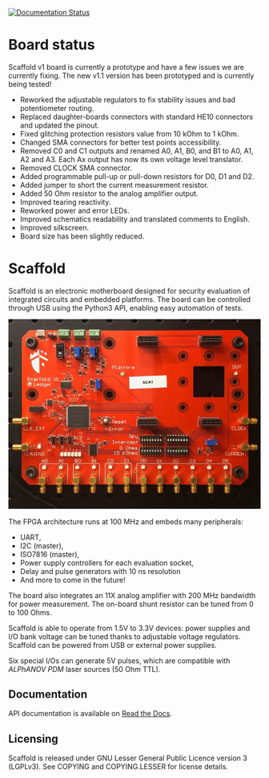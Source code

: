 [![Documentation Status](https://readthedocs.org/projects/donjonscaffold/badge/?version=latest)](https://donjonscaffold.readthedocs.io/en/latest/?badge=latest)

# Board status

Scaffold v1 board is currently a prototype and have a few issues we are
currently fixing. The new v1.1 version has been prototyped and is currently
being tested!

- Reworked the adjustable regulators to fix stability issues and bad
  potentiometer routing.
- Replaced daughter-boards connectors with standard HE10 connectors and updated
  the pinout.
- Fixed glitching protection resistors value from 10 kOhm to 1 kOhm.
- Changed SMA connectors for better test points accessibility.
- Removed C0 and C1 outputs and renamed A0, A1, B0, and B1 to A0, A1, A2 and A3.
  Each Ax output has now its own voltage level translator.
- Removed CLOCK SMA connector.
- Added programmable pull-up or pull-down resistors for D0, D1 and D2.
- Added jumper to short the current measurement resistor.
- Added 50 Ohm resistor to the analog amplifier output.
- Improved tearing reactivity.
- Reworked power and error LEDs.
- Improved schematics readability and translated comments to English.
- Improved silkscreen.
- Board size has been slightly reduced.

# Scaffold

Scaffold is an electronic motherboard designed for security evaluation of
integrated circuits and embedded platforms. The board can be controlled through
USB using the Python3 API, enabling easy automation of tests.

![Scaffold board pictures](docs/pictures/board-anim.gif)

The FPGA architecture runs at 100 MHz and embeds many peripherals:

- UART,
- I2C (master),
- ISO7816 (master),
- Power supply controllers for each evaluation socket,
- Delay and pulse generators with 10 ns resolution
- And more to come in the future!

The board also integrates an 11X analog amplifier with 200 MHz bandwidth for
power measurement. The on-board shunt resistor can be tuned from 0 to
100 Ohms.

Scaffold is able to operate from 1.5V to 3.3V devices: power supplies and I/O
bank voltage can be tuned thanks to adjustable voltage regulators. Scaffold can
be powered from USB or external power supplies.

Six special I/Os can generate 5V pulses, which are compatible with
*ALPhANOV PDM* laser sources (50 Ohm TTL).

## Documentation

API documentation is available on [Read the Docs](https://donjonscaffold.readthedocs.io).

## Licensing

Scaffold is released under GNU Lesser General Public Licence version 3 (LGPLv3).
See COPYING and COPYING.LESSER for license details.

